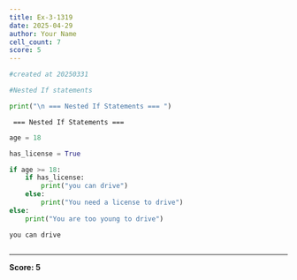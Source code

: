 ```yaml
---
title: Ex-3-1319
date: 2025-04-29
author: Your Name
cell_count: 7
score: 5
---
```


```python
#created at 20250331
```


```python
#Nested If statements
```


```python
print("\n === Nested If Statements === ")
```

    
     === Nested If Statements === 



```python
age = 18
```


```python
has_license = True
```


```python
if age >= 18:
    if has_license:
        print("you can drive")
    else:
        print("You need a license to drive")
else:
    print("You are too young to drive")
```

    you can drive



```python

```


---
**Score: 5**